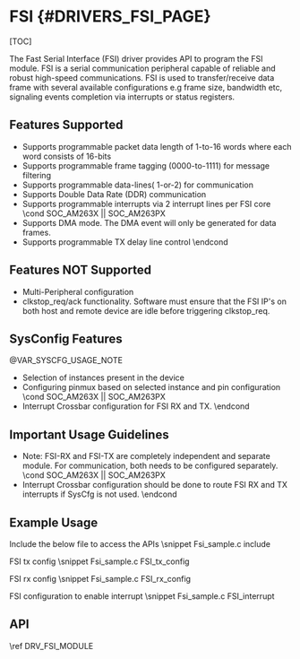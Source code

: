 # FSI {#DRIVERS_FSI_PAGE}

[TOC]

The Fast Serial Interface (FSI) driver provides API to program the FSI module.
FSI is a serial communication peripheral capable of reliable and robust high-speed communications.
FSI is used to transfer/receive data frame with several available configurations e.g frame size, bandwidth etc, signaling events completion via interrupts or status registers.

## Features Supported

- Supports programmable packet data length of 1-to-16 words where each word consists of 16-bits
- Supports programmable frame tagging (0000-to-1111) for message filtering
- Supports programmable data-lines( 1-or-2) for communication
- Supports Double Data Rate (DDR) communication
- Supports programmable interrupts via 2 interrupt lines per FSI core
\cond SOC_AM263X || SOC_AM263PX
- Supports DMA mode. The DMA event will only be generated for data frames.
- Supports programmable TX delay line control
\endcond

## Features NOT Supported

- Multi-Peripheral configuration
- clkstop_req/ack functionality. Software must ensure that the FSI IP's on both host and remote device are idle before triggering clkstop_req.

## SysConfig Features

@VAR_SYSCFG_USAGE_NOTE

- Selection of instances present in the device
- Configuring pinmux based on selected instance and pin configuration
\cond SOC_AM263X || SOC_AM263PX
- Interrupt Crossbar configuration for FSI RX and TX.
\endcond

## Important Usage Guidelines

- Note: FSI-RX and FSI-TX are completely independent and separate module.
For communication, both needs to be configured separately.
\cond SOC_AM263X || SOC_AM263PX
- Interrupt Crossbar configuration should be done to route FSI RX and TX interrupts if SysCfg is not used.
\endcond

## Example Usage

Include the below file to access the APIs
\snippet Fsi_sample.c include

FSI tx config
\snippet Fsi_sample.c FSI_tx_config

FSI rx config
\snippet Fsi_sample.c FSI_rx_config

FSI configuration to enable interrupt
\snippet Fsi_sample.c FSI_interrupt
## API

\ref DRV_FSI_MODULE
